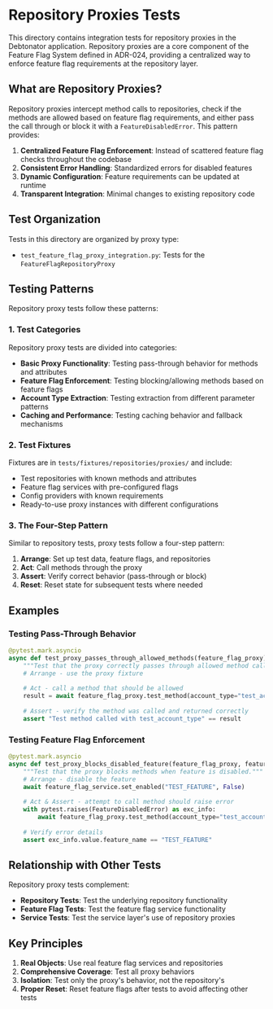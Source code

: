 # Repository Proxies Tests

This directory contains integration tests for repository proxies in the Debtonator application. Repository proxies are a core component of the Feature Flag System defined in ADR-024, providing a centralized way to enforce feature flag requirements at the repository layer.

## What are Repository Proxies?

Repository proxies intercept method calls to repositories, check if the methods are allowed based on feature flag requirements, and either pass the call through or block it with a `FeatureDisabledError`. This pattern provides:

1. **Centralized Feature Flag Enforcement**: Instead of scattered feature flag checks throughout the codebase
2. **Consistent Error Handling**: Standardized errors for disabled features
3. **Dynamic Configuration**: Feature requirements can be updated at runtime
4. **Transparent Integration**: Minimal changes to existing repository code

## Test Organization

Tests in this directory are organized by proxy type:

- `test_feature_flag_proxy_integration.py`: Tests for the `FeatureFlagRepositoryProxy`

## Testing Patterns

Repository proxy tests follow these patterns:

### 1. Test Categories

Repository proxy tests are divided into categories:

- **Basic Proxy Functionality**: Testing pass-through behavior for methods and attributes
- **Feature Flag Enforcement**: Testing blocking/allowing methods based on feature flags
- **Account Type Extraction**: Testing extraction from different parameter patterns
- **Caching and Performance**: Testing caching behavior and fallback mechanisms

### 2. Test Fixtures

Fixtures are in `tests/fixtures/repositories/proxies/` and include:

- Test repositories with known methods and attributes
- Feature flag services with pre-configured flags
- Config providers with known requirements
- Ready-to-use proxy instances with different configurations

### 3. The Four-Step Pattern

Similar to repository tests, proxy tests follow a four-step pattern:

1. **Arrange**: Set up test data, feature flags, and repositories
2. **Act**: Call methods through the proxy
3. **Assert**: Verify correct behavior (pass-through or block)
4. **Reset**: Reset state for subsequent tests where needed

## Examples

### Testing Pass-Through Behavior

```python
@pytest.mark.asyncio
async def test_proxy_passes_through_allowed_methods(feature_flag_proxy):
    """Test that the proxy correctly passes through allowed method calls."""
    # Arrange - use the proxy fixture
    
    # Act - call a method that should be allowed
    result = await feature_flag_proxy.test_method(account_type="test_account_type")
    
    # Assert - verify the method was called and returned correctly
    assert "Test method called with test_account_type" == result
```

### Testing Feature Flag Enforcement

```python
@pytest.mark.asyncio
async def test_proxy_blocks_disabled_feature(feature_flag_proxy, feature_flag_service):
    """Test that the proxy blocks methods when feature is disabled."""
    # Arrange - disable the feature
    await feature_flag_service.set_enabled("TEST_FEATURE", False)
    
    # Act & Assert - attempt to call method should raise error
    with pytest.raises(FeatureDisabledError) as exc_info:
        await feature_flag_proxy.test_method(account_type="test_account_type")
    
    # Verify error details
    assert exc_info.value.feature_name == "TEST_FEATURE"
```

## Relationship with Other Tests

Repository proxy tests complement:

- **Repository Tests**: Test the underlying repository functionality
- **Feature Flag Tests**: Test the feature flag service functionality
- **Service Tests**: Test the service layer's use of repository proxies

## Key Principles

1. **Real Objects**: Use real feature flag services and repositories
2. **Comprehensive Coverage**: Test all proxy behaviors
3. **Isolation**: Test only the proxy's behavior, not the repository's
4. **Proper Reset**: Reset feature flags after tests to avoid affecting other tests
